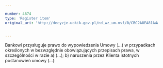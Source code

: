 ```yaml
---

number: 4674
type: 'Register item'
original_uri: 'http://decyzje.uokik.gov.pl/nd_wz_um.nsf/0/CBC2A8EA81A4AE64C1257B73003236E6?OpenDocument'


---
```


Bankowi przysługuje prawo do wypowiedzenia Umowy (...) w przypadkach określonych w bezwzględnie obowiązujących przepisach prawa, w szczególności w razie a) (...); b) naruszenia przez Klienta istotnych postanowień umowy (...)
